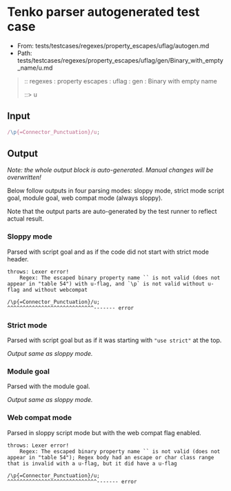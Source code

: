 # Tenko parser autogenerated test case

- From: tests/testcases/regexes/property_escapes/uflag/autogen.md
- Path: tests/testcases/regexes/property_escapes/uflag/gen/Binary_with_empty_name/u.md

> :: regexes : property escapes : uflag : gen : Binary with empty name
>
> ::> u

## Input


`````js
/\p{=Connector_Punctuation}/u;
`````

## Output

_Note: the whole output block is auto-generated. Manual changes will be overwritten!_

Below follow outputs in four parsing modes: sloppy mode, strict mode script goal, module goal, web compat mode (always sloppy).

Note that the output parts are auto-generated by the test runner to reflect actual result.

### Sloppy mode

Parsed with script goal and as if the code did not start with strict mode header.

`````
throws: Lexer error!
    Regex: The escaped binary property name `` is not valid (does not appear in "table 54") with u-flag, and `\p` is not valid without u-flag and without webcompat

/\p{=Connector_Punctuation}/u;
^^^^^^^^^^^^^^^^^^^^^^^^^^^^------- error
`````

### Strict mode

Parsed with script goal but as if it was starting with `"use strict"` at the top.

_Output same as sloppy mode._

### Module goal

Parsed with the module goal.

_Output same as sloppy mode._

### Web compat mode

Parsed in sloppy script mode but with the web compat flag enabled.

`````
throws: Lexer error!
    Regex: The escaped binary property name `` is not valid (does not appear in "table 54"); Regex body had an escape or char class range that is invalid with a u-flag, but it did have a u-flag

/\p{=Connector_Punctuation}/u;
^^^^^^^^^^^^^^^^^^^^^^^^^^^^^------- error
`````

